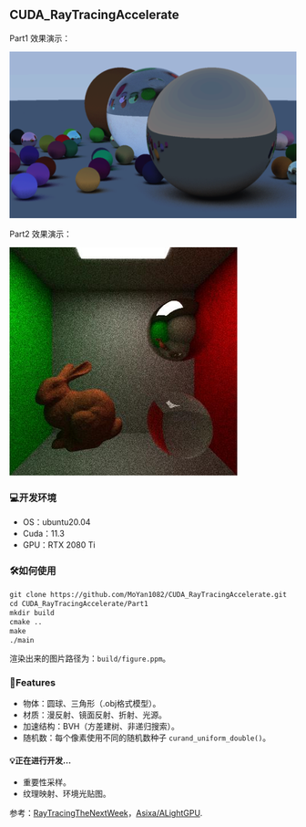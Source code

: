 ## CUDA_RayTracingAccelerate

Part1 效果演示：

![example](./images/figure1.png)

Part2 效果演示：

![example](./images/figure2.jpg)

### :computer:开发环境

- OS：ubuntu20.04
- Cuda：11.3
- GPU：RTX 2080 Ti 

### :hammer_and_wrench:如何使用

```shell
git clone https://github.com/MoYan1082/CUDA_RayTracingAccelerate.git
cd CUDA_RayTracingAccelerate/Part1
mkdir build
cmake ..
make
./main
```

渲染出来的图片路径为：`build/figure.ppm`。

### :milky_way:Features

- 物体：圆球、三角形（.obj格式模型）。
- 材质：漫反射、镜面反射、折射、光源。
- 加速结构：BVH（方差建树、非递归搜索）。
- 随机数：每个像素使用不同的随机数种子 `curand_uniform_double()`。

#### :bulb:正在进行开发...

- 重要性采样。
- 纹理映射、环境光贴图。



参考：[RayTracingTheNextWeek](http://raytracing.github.io/books/RayTracingTheNextWeek.html)，[Asixa/ALightGPU](https://github.com/Asixa/ALightGPU).

